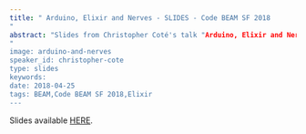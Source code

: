 ```yaml
---
title: " Arduino, Elixir and Nerves - SLIDES - Code BEAM SF 2018
"
abstract: "Slides from Christopher Coté's talk "Arduino, Elixir and Nerves: A deep dive into the Firmata protocol" - Code BEAM SF 2018
"
image: arduino-and-nerves
speaker_id: christopher-cote
type: slides
keywords: 
date: 2018-04-25
tags: BEAM,Code BEAM SF 2018,Elixir
---
```

Slides available <a href="/uploads/media/default/0001/01/839a65a37b39f9aebfbee011801e0b55457a81e4.pdf" target="_blank">HERE</a>.
